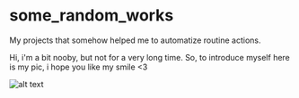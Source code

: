 # some_random_works
My projects that somehow helped me to automatize routine actions.

Hi, i'm a bit nooby, but not for a very long time. So, to introduce myself here is my pic, i hope you like my smile <3 

![alt text](https://i.ytimg.com/vi/WCkT85pG0tY/hqdefault.jpg)
